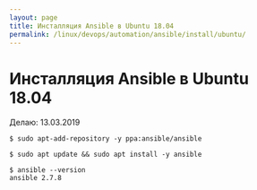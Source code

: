 ```yaml
---
layout: page
title: Инсталляция Ansible в Ubuntu 18.04
permalink: /linux/devops/automation/ansible/install/ubuntu/
---
```


# Инсталляция Ansible в Ubuntu 18.04

Делаю: 13.03.2019

    $ sudo apt-add-repository -y ppa:ansible/ansible

    $ sudo apt update && sudo apt install -y ansible

    $ ansible --version
    ansible 2.7.8
